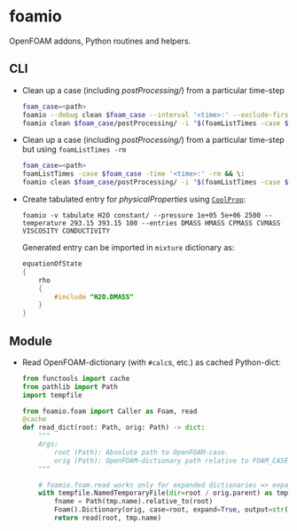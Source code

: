 # foamio
OpenFOAM addons, Python routines and helpers.

## CLI
- Clean up a case (including _postProcessing/_) from a particular time-step
    ```sh
    foam_case=<path>
    foamio --debug clean $foam_case --interval '<time>:' --exclude-first && \
    foamio clean $foam_case/postProcessing/ -i "$(foamListTimes -case $foam_case -latestTime):"
    ```
- Clean up a case (including _postProcessing/_) from a particular time-step but using `foamListTimes -rm`
    ```sh
    foam_case=<path>
    foamListTimes -case $foam_case -time '<time>:' -rm && \:
    foamio clean $foam_case/postProcessing/ -i "$(foamListTimes -case $foam_case -latestTime):"
    ```
- Create tabulated entry for _physicalProperties_ using [`CoolProp`](http://coolprop.org/):
    ```sh:
    foamio -v tabulate H2O constant/ --pressure 1e+05 5e+06 2500 --temperature 293.15 393.15 100 --entries DMASS HMASS CPMASS CVMASS VISCOSITY CONDUCTIVITY
    ```
    Generated entry can be imported in `mixture` dictionary as:
    ```cpp
    equationOfState
    {
        rho
        {
            #include "H2O.DMASS"
        }
    }
    ```

## Module
- Read OpenFOAM-dictionary (with `#calc`s, etc.) as cached Python-dict:
    ```python
    from functools import cache
    from pathlib import Path
    import tempfile

    from foamio.foam import Caller as Foam, read
    @cache
    def read_dict(root: Path, orig: Path) -> dict:
        """
        Args:
            root (Path): Absolute path to OpenFOAM-case.
            orig (Path): OpenFOAM-dictionary path relative to FOAM_CASE.
        """

        # foamio.foam.read works only for expanded dictionaries => expand to a temporary file using `foamDictionary` and read from this file
        with tempfile.NamedTemporaryFile(dir=root / orig.parent) as tmp:
            fname = Path(tmp.name).relative_to(root)
            Foam().Dictionary(orig, case=root, expand=True, output=str(fname))
            return read(root, tmp.name)
    ```
